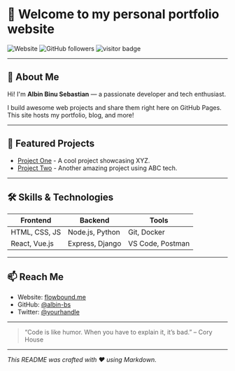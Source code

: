 # 👋 Welcome to my personal portfolio website

![Website](https://img.shields.io/badge/Website-flowbound.me-blue)
![GitHub followers](https://img.shields.io/github/followers/albin-bs?label=Followers&style=social)
![visitor badge](https://visitor-badge.laobi.icu/badge?page_id=albin-bs.albin-bs.visitor-badge&left_color=red&right_color=green)

---

## 🚀 About Me

Hi! I'm **Albin Binu Sebastian** — a passionate developer and tech enthusiast.

I build awesome web projects and share them right here on GitHub Pages. This site hosts my portfolio, blog, and more!

---

## 💼 Featured Projects

- [Project One](#) - A cool project showcasing XYZ.
- [Project Two](#) - Another amazing project using ABC tech.

---

## 🛠️ Skills & Technologies

| Frontend          | Backend          | Tools             |
|-------------------|------------------|-------------------|
| HTML, CSS, JS     | Node.js, Python  | Git, Docker       |
| React, Vue.js     | Express, Django  | VS Code, Postman  |

---

## 📫 Reach Me

- Website: [flowbound.me](https://flowbound.me)
- GitHub: [@albin-bs](https://github.com/albin-bs)
- Twitter: [@yourhandle](https://twitter.com/yourhandle)

---

> “Code is like humor. When you have to explain it, it’s bad.” – Cory House

---

_This README was crafted with ❤️ using Markdown._

